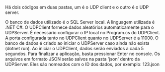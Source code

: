 Há dois códigos em duas pastas, um é o UDP client e o outro é o UDP server.

O banco de dados utilizado é o SQL Server local.
A linguagem utilizada é .NET C#.
O UDPClient fornece dados aleatórios automaticamente para o UDPServer.
É necessário configurar o IP local no Program.cs do UDPClient.
A porta configurada tanto no UDPClient quanto no UDPServer é a 11000.
O banco de dados é criado ao iniciar o UDPServer caso ainda não exista (dotnet run).
Ao iniciar o UDPClient, dados serão enviados a cada 5 segundos. Para finalizar a aplicação, basta pressionar Enter no console.
Os arquivos em formato JSON serão salvos na pasta 'json' dentro da UDPServer. Eles são nomeados com o ID dos dados, por exemplo: 123.json